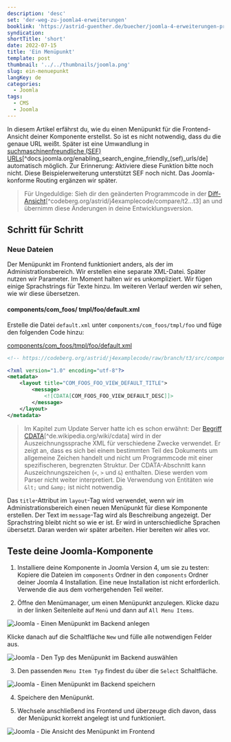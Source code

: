 ```yaml
---
description: 'desc'
set: 'der-weg-zu-joomla4-erweiterungen'
booklink: 'https://astrid-guenther.de/buecher/joomla-4-erweiterungen-programmieren'
syndication:
shortTitle: 'short'
date: 2022-07-15
title: 'Ein Menüpunkt'
template: post
thumbnail: '../../thumbnails/joomla.png'
slug: ein-menuepunkt
langKey: de
categories:
  - Joomla
tags:
  - CMS
  - Joomla
---
```


In diesem Artikel erfährst du, wie du einen Menüpunkt für die Frontend-Ansicht deiner Komponente erstellst. So ist es nicht notwendig, dass du die genaue URL weißt. Später ist eine Umwandlung in [suchmaschinenfreundliche (SEF) URLs](<https://docs.joomla.org/Enabling_Search_Engine_Friendly_(SEF)_URLs/de>)[^docs.joomla.org/enabling_search_engine_friendly_(sef)_urls/de] automatisch möglich. Zur Erinnerung: Aktiviere diese Funktion bitte noch nicht. Diese Beispielerweiterung unterstützt SEF noch nicht. Das Joomla-konforme Routing ergänzen wir später.<!-- \index{Menüpunkt!Frontend} -->

> Für Ungeduldige: Sieh dir den geänderten Programmcode in der [Diff-Ansicht](https://codeberg.org/astrid/j4examplecode/compare/t2...t3)[^codeberg.org/astrid/j4examplecode/compare/t2...t3] an und übernimm diese Änderungen in deine Entwicklungsversion.

## Schritt für Schritt

### Neue Dateien

Der Menüpunkt im Frontend funktioniert anders, als der im Administrationsbereich. Wir erstellen eine separate XML-Datei. Später nutzen wir Parameter. Im Moment halten wir es unkompliziert. Wir fügen einige Sprachstrings für Texte hinzu. Im weiteren Verlauf werden wir sehen, wie wir diese übersetzen.

<!-- prettier-ignore -->
#### components/com\_foos/ tmpl/foo/default.xml

Erstelle die Datei `default.xml` unter `components/com_foos/tmpl/foo` und füge den folgenden Code hinzu:

[components/com_foos/tmpl/foo/default.xml](https://codeberg.org/astrid/j4examplecode/src/branch/t3/src/components/com_foos/tmpl/foo/default.xml)

```xml {numberLines: -2}
<!-- https://codeberg.org/astrid/j4examplecode/raw/branch/t3/src/components/com_foos/tmpl/foo/default.xml -->

<?xml version="1.0" encoding="utf-8"?>
<metadata>
	<layout title="COM_FOOS_FOO_VIEW_DEFAULT_TITLE">
		<message>
			<![CDATA[COM_FOOS_FOO_VIEW_DEFAULT_DESC]]>
		</message>
	</layout>
</metadata>

```

> Im Kapitel zum Update Server hatte ich es schon erwähnt: Der [Begriff CDATA](https://de.wikipedia.org/wiki/cdata)[^de.wikipedia.org/wiki/cdata] wird in der Auszeichnungssprache XML für verschiedene Zwecke verwendet. Er zeigt an, dass es sich bei einem bestimmten Teil des Dokuments um allgemeine Zeichen handelt und nicht um Programmcode mit einer spezifischeren, begrenzten Struktur. Der CDATA-Abschnitt kann Auszeichnungszeichen (`<`, `>` und `&`) enthalten. Diese werden vom Parser nicht weiter interpretiert. Die Verwendung von Entitäten wie `&lt;` und `&amp;` ist nicht notwendig.<!-- \index{CDATA} -->

Das `title`-Attribut im `layout`-Tag wird verwendet, wenn wir im Administrationsbereich einen neuen Menüpunkt für diese Komponente erstellen.
Der Text im `message`-Tag wird als Beschreibung angezeigt. Der Sprachstring bleibt nicht so wie er ist. Er wird in unterschiedliche Sprachen übersetzt. Daran werden wir später arbeiten. Hier bereiten wir alles vor.

## Teste deine Joomla-Komponente

1. Installiere deine Komponente in Joomla Version 4, um sie zu testen: Kopiere die Dateien im `components` Ordner in den `components` Ordner deiner Joomla 4 Installation. Eine neue Installation ist nicht erforderlich. Verwende die aus dem vorhergehenden Teil weiter.

2. Öffne den Menümanager, um einen Menüpunkt anzulegen. Klicke dazu in der linken Seitenleite auf `Menü` und dann auf `All Menu Items`.

![Joomla - Einen Menüpunkt im Backend anlegen](/images/j4x4x1.png)

Klicke danach auf die Schaltfläche `New` und fülle alle notwendigen Felder aus.

![Joomla - Den Typ des Menüpunkt im Backend auswählen](/images/j4x4x2.png)

3. Den passenden `Menu Item Typ` findest du über die `Select` Schaltfläche.

![Joomla - Einen Menüpunkt im Backend speichern](/images/j4x4x3.png)

4. Speichere den Menüpunkt.

5. Wechsele anschließend ins Frontend und überzeuge dich davon, dass der Menüpunkt korrekt angelegt ist und funktioniert.

![Joomla - Die Ansicht des Menüpunkt im Frontend](/images/j4x4x4.png)
<img src="https://vg08.met.vgwort.de/na/75e23d8eff7e4aa8bf85935484dbc851" width="1" height="1" alt="">
